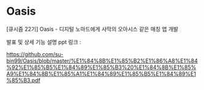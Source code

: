# Oasis
[큐시즘 22기] Oasis - 디지털 노마드에게 사막의 오아시스 같은 매칭 앱 개발

발표 및 상세 기능 설명 ppt 링크 :    

https://github.com/su-bin99/Oasis/blob/master/%E1%84%8B%E1%85%B2%E1%86%A8%E1%84%92%E1%85%B5%E1%84%89%E1%85%B3%20%E1%84%8B%E1%85%A9%E1%84%8B%E1%85%A1%E1%84%89%E1%85%B5%E1%84%89%E1%85%B3.pdf
